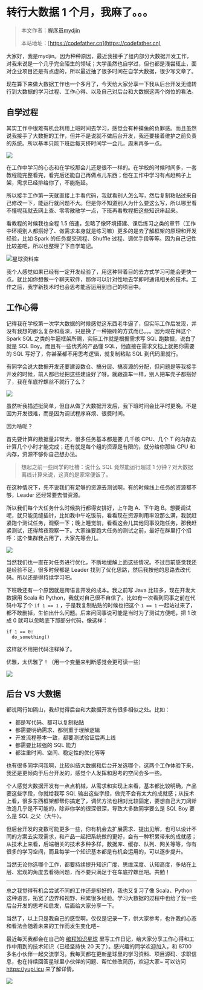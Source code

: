 # 转行大数据 1 个月，我麻了。。。

> 本文作者：[程序员mydjin](https://yuyuanweb.feishu.cn/wiki/Abldw5WkjidySxkKxU2cQdAtnah)
>
> 本站地址：[https://codefather.cn](https://codefather.cn)

大家好，我是mydjin。因为种种原因，最近我接手了组内部分大数据开发工作，对我来说是一个几乎完全陌生的领域；大学虽然也自学过，但也都是浅尝辄止，面对企业项目还是有点虚的，所以最近抽了很多时间在自学大数据，很少写文章了。

现在算下来做大数据工作也一个多月了，今天给大家分享一下我从后台开发无缝转行到大数据的学习过程、工作心得、以及自己对后台和大数据这两个岗位的看法。

## 自学过程

其实工作中很难有机会利用上班时间去学习，感觉会有种摸鱼的负罪感。而且虽然说我接手了大数据的工作，但并不是说就不做后台开发，我还要接着维护之前负责的系统。所以基本只能下班后每天挤时间学一会儿，周末再多一点。

![](https://pic.yupi.icu/5563/202311031056357.png)

在工作中学习的心态和在学校那会儿还是很不一样的。在学校的时候时间多，一套教程能完整看完，看完后还能自己再做点儿东西；但在工作中学习有点赶鸭子上架，需求已经排给你了，不能拖延。

所以接手工作第一天就直接上手看代码，我就看别人怎么写，然后复制粘贴过来自己修改一下，能运行就问题不大。但是你不知道别人为什么要这么写，所以哪里看不懂呢我就去网上查、零零散散学一点，下班再看教程把这些知识串起来。

看教程的时候我也全程 1.5 倍速，忽略了像环境搭建、课后练习之类的章节（工作中环境别人都搭好了、做需求本身就是练习嘛）更多的是去了解框架的原理和开发经验，比如 Spark 的任务提交流程、Shuffle 过程、调优手段等等。因为自己记性比较差吧，所以也整理了下自学笔记。

![](https://pic.yupi.icu/5563/202311031056423.png)星球资料库

我个人感觉如果已经有一定开发经验了，用这种带着目的去方式学习可能会更快一点。就比如你想做一个聊天软件，那你可以针对性地去学即时通讯相关的技术。工作之后，我学新技术时也会思考能否运用到自己的项目中。

## 工作心得

记得我在学校第一次学大数据的时候感觉这东西老牛逼了，但实际工作后发现，并没有我想的那么复杂和高深，只是换了一种搬砖的方式而已。。。因为现在拜这个 Spark SQL 之类的牛逼框架所赐，实际工作就是根据需求写 SQL 跑数据，说白了就是 SQL Boy。而且有一些优秀的产品懂 SQL，他直接在需求文档上就把你需要的 SQL 写好了，你甚至都不用思考逻辑，就复制粘贴 SQL 到代码里就行。

有同学会说大数据开发还要建设数仓、搞分层、搞资源的分配，但问题是等我接手开发的时候，前人都已经把这些建设好了呀。就跟造车一样，别人把车壳子都搭好了，我在车底拧螺丝不就行了么？

![](https://pic.yupi.icu/5563/202311031056464.png)

虽然听我描述挺简单，但自从做了大数据开发后，我下班时间会比平时更晚。不是因为开发很难，而是因为调试程序麻烦、很费时间。

因为啥呢？

首先要计算的数据量非常大，很多任务基本都是要 几千核 CPU、几个 T 的内存去计算几个小时才能完成；还有就是每个组的资源是有限的，就分给你那些 CPU 和内存，资源不够你自己想办法。

> 想起之前一些同学的吐槽：说什么 SQL 竟然能运行超过 1 分钟？对大数据离线计算来说，这真的是家常便饭了。

在这种情况下，先不说我们有足够的资源去测试啊，有的时候线上任务的资源都不够，Leader 还经常要去借资源。

所以我们每个大任务什么时候执行都得安排好，上午跑 A、下午跑 B。想要调试呢，就只能见缝插针，比如我中午吃饭前，看看现在资源利用率没那么满，我就赶紧跑个测试任务，观察一下；晚上睡觉前，看看这会儿其他同事没跑任务，那我赶紧测试，还得熬夜观察一下。大家谁要跑大任务的测试之前，最好在群里打个招呼：这个集群我占用了，大家先等会儿。

![](https://pic.yupi.icu/5563/202311031056216.png)

当然我们也一直在对任务进行优化，不断地缓解上面这些情况。不过目前感觉我还是经验不足，很多时候都是 Leader 找到了优化思路，然后我按他的思路去改代码。所以还是得持续学习吧。

下班晚还有一个原因就是跨语言开发的成本。我之前写 Java 比较多，现在开发大数据用 Scala 和 Python，我就对自己很不自信了。比如有一次看到同事之前在代码中写了个 `if 1 == 1` ，于是我复制粘贴的时候也把这个 `1 == 1` 一起站过来了，都不敢删掉，生怕出什么问题。后来问同事说可能是当时为了测试方便吧，把 1 改成 0 就可以忽略底下那部分代码，像这样：

```
if 1 == 0:
  do_something()
```

这样就不用把代码注释掉了。

优雅，太优雅了！（用一个变量来判断感觉会更可读一些）

![](https://pic.yupi.icu/5563/202311031056252.png)

## 后台 VS 大数据

都说隔行如隔山，我却觉得后台和大数据开发有很多相似之处。比如：

- 都是写代码、都可以复制粘贴
- 都需要明确需求、都侧重于理解逻辑
- 开发流程基本一致，都要测试验证后再上线
- 都需要比较强的 SQL 能力
- 都注重时间、空间、稳定性的优化等等

也有很多同学问我啊，比较纠结大数据和后台开发选哪个，这两个工作体验下来，我还是更倾向于后台开发的，感觉个人发挥和思考的空间会多一些。

个人感觉大数据开发有一点点机械，从需求和实现上来看，基本都比较明确，产品要这些字段，你就给我写 SQL 输出这些字段，做完不会有太大的成就感；从技术上看，很多东西框架都帮你搞定了，调优方法也相对比较固定，要想自己大刀阔斧改造几乎是不可能的，除非你学的很深很深，导致大多数同学要么是 SQL Boy 要么是 SQL 之父（大牛）。

但后台开发的变数可能更多一些，你有机会去扩展需求、提出见解，也可以设计不同的方案去实现需求，和产品一起把系统做的更好，会有一种积累带来的成就感；从技术上来看，后端相关的技术多种多样，数据库、缓存、队列、网关等等，你有很多的学习空间，而且每学一个知识基本都是有机会运用的，可以逐步提升。

当然无论你选哪个工作，都要持续提升知识广度、思维深度、认知高度，多站在上层、宏观的角度去看待问题，而不要只满足于在车底拧螺丝吧。共勉！



------



总之我觉得有机会尝试不同的工作还是挺好的，我也又复习了像 Scala、Python 这种语言，拓宽了边界和视野、积累很多经验。学习大数据的过程中也给了我一些后台开发的思考和启发，后面给大家分享一下。

当然了，以上只是我自己的感受啊，仅仅是记录一下，供大家参考，也许我的心态和看法会随着未来的工作而发生变化吧~

最近每天我都会在自己的 [编程知识星球](http://mp.weixin.qq.com/s?__biz=MzI1NDczNTAwMA==&mid=2247508640&idx=1&sn=b02fff3533f18b5d0bfbf714b127c140&chksm=e9c24557deb5cc41b1f2ecefdd23eb1370e261a47c23ad89b1d1428537fd1e8fe39762e707e1&scene=21#wechat_redirect) 里写工作日记，给大家分享工作心得和工作中用到的技术知识（已经坚持快 20 天了）。感兴趣的同学欢迎加入，和 8700 多名小伙伴一起交流学习。我每天都在更新星球里的学习资料、项目源码、求职信息，也在持续回答星球里小伙伴的问题、帮忙修改简历，欢迎大家~ 可以访问 https://yupi.icu 来了解详情。

![](https://pic.yupi.icu/5563/202311031056159.jpeg)